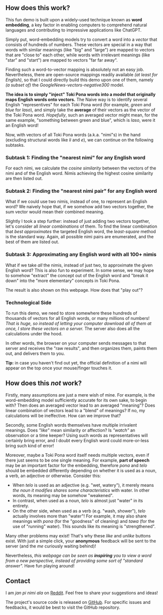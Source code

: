 ## How does this work?

This fun demo is built upon a widely-used technique known as **word embedding**, a key factor in enabling computers to comprehend natural languages and contributing to impressive applications like ChatGPT.

Simply put, word-embedding models try to convert a word into a *vector* that consists of hundreds of numbers. These vectors are special in a way that words with similar meanings (like "big" and "large") are mapped to vectors that are "close to" each other, while words with irrelevant meanings (like "star" and "start") are mapped to vectors "far far away".

Finding such a word-to-vector mapping is absolutely not an easy job. Nevertheless, there are open-source mappings readily available *(at least for English)*, so that I could directly build this demo upon one of them, namely *(a subset of)* the *GoogleNews-vectors-negative300* model.

**The idea is to simply "inject" Toki Pona words into a model that originally maps English words onto vectors.** The Naive way is to identify several English "representives" for each Toki Pona word (for example, *green* and *blue* for *laso*), and simply take the **average** of their vectors as the vector of the Toki Pona word. *Hopefully*, such an averaged vector might mean, for the same example, "something between green and blue", which is *laso*, were it an English word!

Now, with vectors of all Toki Pona words (a.k.a. "nimi"s) in the hand (excluding structural words like *li* and *e*), we can continue on the following subtasks.

### Subtask 1: Finding the "nearest nimi" for any English word

For each nimi, we calculate the *cosine similarity* between the vectors of the nimi and of the English word. Nimis achieving the highest cosine similarity are then listed out.

### Subtask 2: Finding the "nearest nimi pair" for any English word

What if we could use two nimis, instead of one, to represent an English word? We naively hope that, if we somehow add two vectors together, the sum vector would mean their combined meaning.

Slightly I took a step further: instead of just adding two vectors together, let's consider all *linear combinations* of them. To find the linear combination that *best approximates* the targeted English word, the *least-square* method is the standard way. Again, all possible nimi pairs are enumerated, and the best of them are listed out.

### Subtask 3: Approximating any English word with all 100+ nimis

What if we take *all* the nimis, instead of just two, to approximate the given English word? This is also fun to experiment. In some sense, we may hope to somehow "extract" the concept out of the English word and "break it down" into the "more elementary" concepts in Toki Pona.

The result is also shown on this webpage. How does that "play out"?

### Technological Side

To run this demo, we need to store somewhere these hundreds of thousands of vectors for all English words, or many millions of numbers! *That is huge, so instead of letting your computer download all of them at once, I store these vectors on a server.* The server also does all the calculations under the hood.

In other words, the browser on your computer sends messages to that server and receives the "raw results", and then organizes them, paints them out, and delivers them to you.

**Tip:** in case you haven't find out yet, the official definition of a nimi will appear on the top once your mouse/finger touches it.

## How does this *not* work?

Firstly, many assumptions are just a mere wish of mine. For example, is the word-embedding model sufficiently accurate for its own sake, to begin with? Then does an averaged vector lead to an averaged "meaning"? Does linear combination of vectors lead to a "blend" of meanings? If no, my calculations will be ineffective. How can we improve that?

Secondly, some English words themselves have multiple irrivalent meanings. Does *"like"* mean similarity or affection? Is *"watch"* an observation or a time keeper? Using such words as representatives will certainly bring error, and I doubt every English word could more-or-less bring such kind of error!

Moreover, maybe a Toki Pona word itself needs multiple vectors, even if there just seems to be one single meaning. For example, **part of speech** may be an important factor for the embedding, therefore *pona* and *telo* should be embedded differently depending on whether it is used as a noun, a verb, an adjective or otherwise. Consider this:
- When *telo* is used as an adjective (e.g. "wet, watery"), it merely means *the noun it modifies shares some characteristics* with water. In other words, its meaning may be somehow "weakened".
- In contrast, when used as a noun, *telo* is almost just "water" in its entirety.
- On the other side, when used as a verb (e.g. "wash, shower"), *telo* actually involves more than "water"! For example, it may also share meanings with *pona* (for the "goodness" of cleaning) and *tawa* (for the use of "running" water). This sounds like its meaning is "strengthened".

Many other problems may exist! That's why these *like* and *unlike* buttons exist. With just a simple click, your **anonymous** feedback will be sent to the server (and the *me* curiously waiting behind)!

Nevertheless, *this webpage can be seen as **inspiring** you to view a word from a new perspective, instead of providing some sort of "standard answer".* Have fun playing around!

## Contact

I am *jan pi nimi ala* on [Reddit](https://www.reddit.com/user/daniel_nango). Feel free to share your suggestions and ideas!

The project's source code is released on [GitHub](https://github.com/Nangos/nimi-nasa/). For specific issues and feedbacks, it would be best to visit the GitHub repository.
